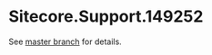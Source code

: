 # Sitecore.Support.149252

See [master branch](https://github.com/sitecoresupport/Sitecore.Support.149252) for details.